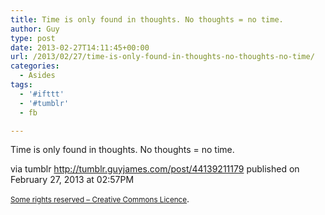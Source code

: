 ```yaml
---
title: Time is only found in thoughts. No thoughts = no time.
author: Guy
type: post
date: 2013-02-27T14:11:45+00:00
url: /2013/02/27/time-is-only-found-in-thoughts-no-thoughts-no-time/
categories:
  - Asides
tags:
  - '#ifttt'
  - '#tumblr'
  - fb

---
```

Time is only found in thoughts. No thoughts = no time.

via tumblr http://tumblr.guyjames.com/post/44139211179 published on February 27, 2013 at 02:57PM

<small><a href="https://creativecommons.org/licenses/by-nc/3.0/" target="_blank">Some rights reserved &#8211; Creative Commons Licence</a></small>.